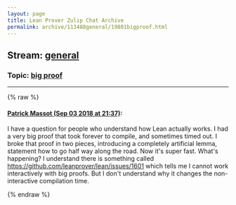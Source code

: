 ```yaml
---
layout: page
title: Lean Prover Zulip Chat Archive 
permalink: archive/113488general/19801bigproof.html
---
```


## Stream: [general](index.html)
### Topic: [big proof](19801bigproof.html)

---


{% raw %}
#### [ Patrick Massot (Sep 03 2018 at 21:37)](https://leanprover.zulipchat.com/#narrow/stream/113488-general/topic/big%20proof/near/133275789):
I have a question for people who understand how Lean actually works. I had a very big proof that took forever to compile, and sometimes timed out. I broke that proof in two pieces, introducing a completely artificial lemma, statement how to go half way along the road. Now it's super fast. What's happening? I understand there is something called https://github.com/leanprover/lean/issues/1601 which tells me I cannot work interactively with big proofs. But I don't understand why it changes the non-interactive compilation time.


{% endraw %}
